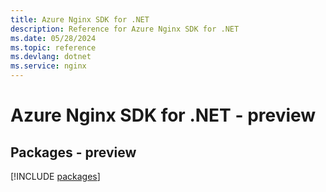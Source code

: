 ```yaml
---
title: Azure Nginx SDK for .NET
description: Reference for Azure Nginx SDK for .NET
ms.date: 05/28/2024
ms.topic: reference
ms.devlang: dotnet
ms.service: nginx
---
```

# Azure Nginx SDK for .NET - preview
## Packages - preview
[!INCLUDE [packages](nginx-index.md)]
